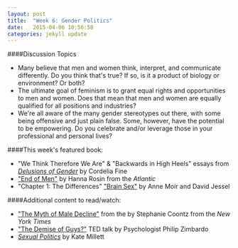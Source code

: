 ```yaml
---
layout: post
title:  "Week 6: Gender Politics"
date:   2015-04-06 10:56:58
categories: jekyll update
---
```


####Discussion Topics
* Many believe that men and women think, interpret, and communicate differently. Do you think that's true? If so, is it a product of biology or environment? Or both?
* The ultimate goal of feminism is to grant equal rights and opportunities to men and women. Does that mean that men and women are equally qualified for all positions and industries? 
* We're all aware of the many gender stereotypes out there, with some being offensive and just plain false. Some, however, have the potential to be empowering. Do you celebrate and/or leverage those in your professional and personal lives?


####This week's featured book:

* "We Think Therefore We Are" & "Backwards in High Heels" essays from [*Delusions of Gender*](http://www.amazon.com/Delusions-Gender-Society-Neurosexism-Difference/dp/0393340244) by Cordelia Fine
* ["End of Men"](http://www.theatlantic.com/magazine/archive/2010/07/the-end-of-men/308135/) by Hanna Rosin from the *Atlantic*
* "Chapter 1: The Differences" ["Brain Sex"](http://www.amazon.com/Brain-Sex-Difference-Between-Women/dp/0385311834/ref=sr_1_1?) by Anne Moir and David Jessel


####Additional content to read/watch: 
* ["The Myth of Male Decline"](http://www.nytimes.com/2012/09/30/opinion/sunday/the-myth-of-male-decline.html?pagewanted=all&_r=0) from the by Stephanie Coontz from the *New York Times*
* ["The Demise of Guys?"](https://www.ted.com/talks/zimchallenge) TED talk by Psychologist Philip Zimbardo
* [*Sexual Politics*](http://www.amazon.com/Sexual-Politics-Kate-Millett/dp/0252068890) by Kate Millett
